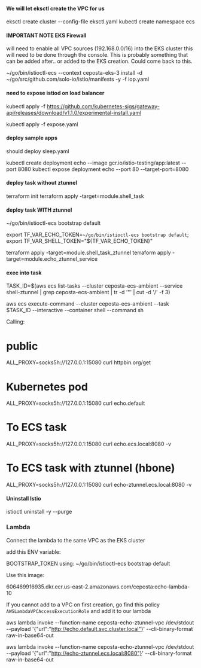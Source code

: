 
#### We will let eksctl create the VPC for us
eksctl create cluster --config-file eksctl.yaml
kubectl create namespace ecs

#### IMPORTANT NOTE EKS Firewall
will need to enable all VPC sources (192.168.0.0/16) into the EKS cluster
this will need to be done through the console. 
This is probably something that can be added after.. or added to the EKS creation. Could come back to this. 


~/go/bin/istioctl-ecs --context ceposta-eks-3 install -d ~/go/src/github.com/solo-io/istio/manifests -y -f iop.yaml

#### need to expose istiod on load balancer
kubectl apply -f https://github.com/kubernetes-sigs/gateway-api/releases/download/v1.1.0/experimental-install.yaml

kubectl apply -f expose.yaml

#### deploy sample apps
should deploy sleep.yaml

kubectl create deployment  echo --image gcr.io/istio-testing/app:latest --port 8080 
kubectl expose deployment echo --port 80 --target-port=8080 



#### deploy task without ztunnel
terraform init
terraform apply -target=module.shell_task


#### deploy task WITH ztunnel
~/go/bin/istioctl-ecs bootstrap default

export TF_VAR_ECHO_TOKEN=`~/go/bin/istioctl-ecs bootstrap default`; export TF_VAR_SHELL_TOKEN="${TF_VAR_ECHO_TOKEN}"

terraform apply -target=module.shell_task_ztunnel
terraform apply -target=module.echo_ztunnel_service


#### exec into task
TASK_ID=$(aws ecs list-tasks --cluster ceposta-ecs-ambient --service shell-ztunnel | grep ceposta-ecs-ambient | tr -d '"' | cut -d '/' -f 3)

aws ecs execute-command --cluster ceposta-ecs-ambient --task $TASK_ID --interactive --container shell --command sh


Calling:

# public
ALL_PROXY=socks5h://127.0.0.1:15080 curl httpbin.org/get

# Kubernetes pod
ALL_PROXY=socks5h://127.0.0.1:15080 curl echo.default

# To ECS task
ALL_PROXY=socks5h://127.0.0.1:15080 curl echo.ecs.local:8080 -v

# To ECS task with ztunnel (hbone)
ALL_PROXY=socks5h://127.0.0.1:15080 curl echo-ztunnel.ecs.local:8080 -v



#### Uninstall Istio
istioctl uninstall -y --purge



### Lambda

Connect the lambda to the same VPC as the EKS cluster

add this ENV variable:

BOOTSTRAP_TOKEN
using: ~/go/bin/istioctl-ecs bootstrap default

Use this image: 

606469916935.dkr.ecr.us-east-2.amazonaws.com/ceposta:echo-lambda-10 

If you cannot add to a VPC on first creation, go find this policy `AWSLambdaVPCAccessExecutionRole` and add it to our lambda


aws lambda invoke --function-name ceposta-echo-ztunnel-vpc /dev/stdout --payload '{"url":"http://echo.default.svc.cluster.local"}' --cli-binary-format raw-in-base64-out

aws lambda invoke --function-name ceposta-echo-ztunnel-vpc /dev/stdout --payload '{"url":"http://echo-ztunnel.ecs.local:8080"}' --cli-binary-format raw-in-base64-out